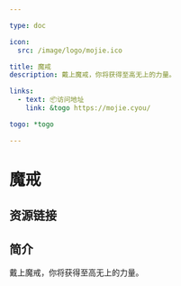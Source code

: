 ```yaml
---

type: doc

icon:
  src: /image/logo/mojie.ico

title: 魔戒
description: 戴上魔戒，你将获得至高无上的力量。

links:
  - text: 📦访问地址
    link: &togo https://mojie.cyou/

togo: *togo

---
```


<ShowLogo />

# 魔戒

<ShowBreadcrumb />

## 资源链接

<ShowLinks />

## 简介

戴上魔戒，你将获得至高无上的力量。